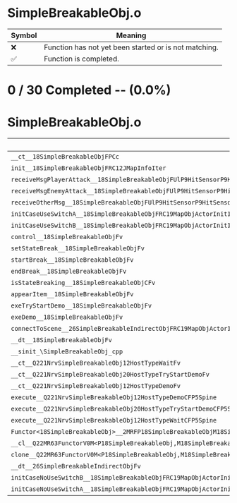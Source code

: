 # SimpleBreakableObj.o
| Symbol | Meaning 
| ------------- | ------------- 
| :x: | Function has not yet been started or is not matching. 
| :white_check_mark: | Function is completed. 


# 0 / 30 Completed -- (0.0%)
# SimpleBreakableObj.o
| Symbol | Decompiled? |
| ------------- | ------------- |
| `__ct__18SimpleBreakableObjFPCc` | :x: |
| `init__18SimpleBreakableObjFRC12JMapInfoIter` | :x: |
| `receiveMsgPlayerAttack__18SimpleBreakableObjFUlP9HitSensorP9HitSensor` | :x: |
| `receiveMsgEnemyAttack__18SimpleBreakableObjFUlP9HitSensorP9HitSensor` | :x: |
| `receiveOtherMsg__18SimpleBreakableObjFUlP9HitSensorP9HitSensor` | :x: |
| `initCaseUseSwitchA__18SimpleBreakableObjFRC19MapObjActorInitInfo` | :x: |
| `initCaseUseSwitchB__18SimpleBreakableObjFRC19MapObjActorInitInfo` | :x: |
| `control__18SimpleBreakableObjFv` | :x: |
| `setStateBreak__18SimpleBreakableObjFv` | :x: |
| `startBreak__18SimpleBreakableObjFv` | :x: |
| `endBreak__18SimpleBreakableObjFv` | :x: |
| `isStateBreaking__18SimpleBreakableObjCFv` | :x: |
| `appearItem__18SimpleBreakableObjFv` | :x: |
| `exeTryStartDemo__18SimpleBreakableObjFv` | :x: |
| `exeDemo__18SimpleBreakableObjFv` | :x: |
| `connectToScene__26SimpleBreakableIndirectObjFRC19MapObjActorInitInfo` | :x: |
| `__dt__18SimpleBreakableObjFv` | :x: |
| `__sinit_\SimpleBreakableObj_cpp` | :x: |
| `__ct__Q221NrvSimpleBreakableObj12HostTypeWaitFv` | :x: |
| `__ct__Q221NrvSimpleBreakableObj20HostTypeTryStartDemoFv` | :x: |
| `__ct__Q221NrvSimpleBreakableObj12HostTypeDemoFv` | :x: |
| `execute__Q221NrvSimpleBreakableObj12HostTypeDemoCFP5Spine` | :x: |
| `execute__Q221NrvSimpleBreakableObj20HostTypeTryStartDemoCFP5Spine` | :x: |
| `execute__Q221NrvSimpleBreakableObj12HostTypeWaitCFP5Spine` | :x: |
| `Functor<18SimpleBreakableObj>__2MRFP18SimpleBreakableObjM18SimpleBreakableObjFPCvPv_v_Q22MR63FunctorV0M<P18SimpleBreakableObj,M18SimpleBreakableObjFPCvPv_v>` | :x: |
| `__cl__Q22MR63FunctorV0M<P18SimpleBreakableObj,M18SimpleBreakableObjFPCvPv_v>CFv` | :x: |
| `clone__Q22MR63FunctorV0M<P18SimpleBreakableObj,M18SimpleBreakableObjFPCvPv_v>CFP7JKRHeap` | :x: |
| `__dt__26SimpleBreakableIndirectObjFv` | :x: |
| `initCaseNoUseSwitchB__18SimpleBreakableObjFRC19MapObjActorInitInfo` | :x: |
| `initCaseNoUseSwitchA__18SimpleBreakableObjFRC19MapObjActorInitInfo` | :x: |
